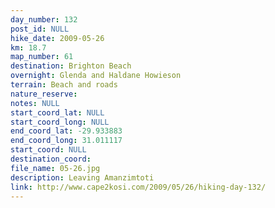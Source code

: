 ```yaml
---
day_number: 132
post_id: NULL
hike_date: 2009-05-26
km: 18.7
map_number: 61
destination: Brighton Beach
overnight: Glenda and Haldane Howieson
terrain: Beach and roads
nature_reserve: 
notes: NULL
start_coord_lat: NULL
start_coord_long: NULL
end_coord_lat: -29.933883
end_coord_long: 31.011117
start_coord: NULL
destination_coord: 
file_name: 05-26.jpg
description: Leaving Amanzimtoti
link: http://www.cape2kosi.com/2009/05/26/hiking-day-132/
---
```

